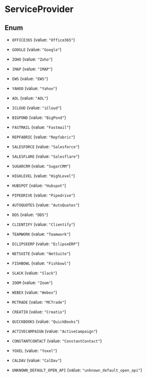 

# ServiceProvider

## Enum


* `OFFICE365` (value: `"Office365"`)

* `GOOGLE` (value: `"Google"`)

* `ZOHO` (value: `"Zoho"`)

* `IMAP` (value: `"IMAP"`)

* `EWS` (value: `"EWS"`)

* `YAHOO` (value: `"Yahoo"`)

* `AOL` (value: `"AOL"`)

* `ICLOUD` (value: `"iCloud"`)

* `BIGPOND` (value: `"BigPond"`)

* `FASTMAIL` (value: `"Fastmail"`)

* `REPFABRIC` (value: `"Repfabric"`)

* `SALESFORCE` (value: `"Salesforce"`)

* `SALESFLARE` (value: `"Salesflare"`)

* `SUGARCRM` (value: `"SugarCRM"`)

* `HIGHLEVEL` (value: `"HighLevel"`)

* `HUBSPOT` (value: `"Hubspot"`)

* `PIPEDRIVE` (value: `"Pipedrive"`)

* `AUTOQUOTES` (value: `"AutoQuotes"`)

* `DDS` (value: `"DDS"`)

* `CLIENTIFY` (value: `"Clientify"`)

* `TEAMWORK` (value: `"Teamwork"`)

* `ECLIPSEERP` (value: `"EclipseERP"`)

* `NETSUITE` (value: `"NetSuite"`)

* `FISHBOWL` (value: `"Fishbowl"`)

* `SLACK` (value: `"Slack"`)

* `ZOOM` (value: `"Zoom"`)

* `WEBEX` (value: `"Webex"`)

* `MCTRADE` (value: `"MCTrade"`)

* `CREATIO` (value: `"Creatio"`)

* `QUICKBOOKS` (value: `"QuickBooks"`)

* `ACTIVECAMPAIGN` (value: `"ActiveCampaign"`)

* `CONSTANTCONTACT` (value: `"ConstantContact"`)

* `YOXEL` (value: `"Yoxel"`)

* `CALDAV` (value: `"CalDav"`)

* `UNKNOWN_DEFAULT_OPEN_API` (value: `"unknown_default_open_api"`)



